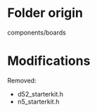 # Folder origin

components/boards

# Modifications

Removed:
 * d52_starterkit.h
 * n5_starterkit.h
